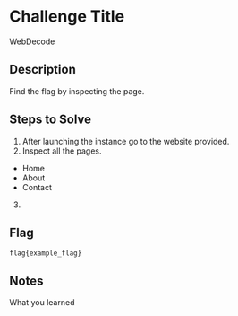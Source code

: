 # Challenge Title
WebDecode

## Description
Find the flag by inspecting the page.

## Steps to Solve
1. After launching the instance go to the website provided.
2. Inspect all the pages.
  - Home
  - About
  - Contact
3.

## Flag
`flag{example_flag}`

## Notes
What you learned
